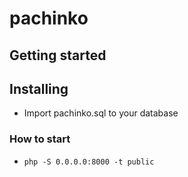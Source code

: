 # pachinko

## Getting started

## Installing

- Import pachinko.sql to your database

### How to start

- ``php -S 0.0.0.0:8000 -t public``
